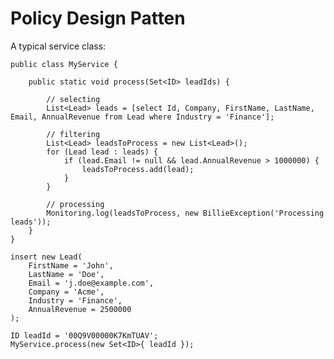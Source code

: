 # Policy Design Patten

A typical service class:

```
public class MyService {

    public static void process(Set<ID> leadIds) {

        // selecting
        List<Lead> leads = [select Id, Company, FirstName, LastName, Email, AnnualRevenue from Lead where Industry = 'Finance'];

        // filtering
        List<Lead> leadsToProcess = new List<Lead>();
        for (Lead lead : leads) {
            if (lead.Email != null && lead.AnnualRevenue > 1000000) {
                leadsToProcess.add(lead);
            }
        }

        // processing
        Monitoring.log(leadsToProcess, new BillieException('Processing leads'));
    }
}
```

```
insert new Lead(
    FirstName = 'John',
    LastName = 'Doe',
    Email = 'j.doe@example.com',
    Company = 'Acme',
    Industry = 'Finance',
    AnnualRevenue = 2500000
);
```

    ID leadId = '00Q9V00000K7KmTUAV';
    MyService.process(new Set<ID>{ leadId });
